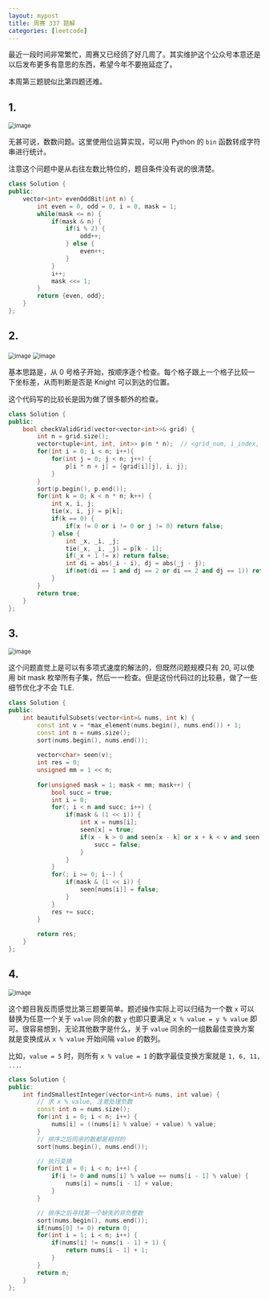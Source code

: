 ```yaml
---
layout: mypost
title: 周赛 337 题解
categories: [leetcode]
---
```


最近一段时间非常繁忙，周赛又已经鸽了好几周了。其实维护这个公众号本意还是以后发布更多有意思的东西，希望今年不要拖延症了。

本周第三题貌似比第四题还难。

## 1.

<img src="../../posts/2023-leetcode/lc-wk-337-p1.png" alt="image" style="zoom:80%;" />

无甚可说，数数问题。这里使用位运算实现，可以用 Python 的 `bin` 函数转成字符串进行统计。

注意这个问题中是从右往左数比特位的，题目条件没有说的很清楚。

```cpp
class Solution {
public:
    vector<int> evenOddBit(int n) {
        int even = 0, odd = 0, i = 0, mask = 1;
        while(mask <= n) {
            if(mask & n) {
                if(i % 2) {
                    odd++;
                } else {
                    even++;
                }
            }
            i++;
            mask <<= 1;
        }
        return {even, odd};
    }
};
```

## 2.

<img src="../../posts/2023-leetcode/lc-wk-337-p2-1.png" alt="image" style="zoom:80%;" />
<img src="../../posts/2023-leetcode/lc-wk-337-p2-2.png" alt="image" style="zoom:80%;" />

基本思路是，从 0 号格子开始，按顺序逐个检查。每个格子跟上一个格子比较一下坐标差，从而判断是否是 Knight 可以到达的位置。

这个代码写的比较长是因为做了很多额外的检查。

```cpp
class Solution {
public:
    bool checkValidGrid(vector<vector<int>>& grid) {
        int n = grid.size();
        vector<tuple<int, int, int>> p(n * n);  // <grid_num, i_index, j_index>
        for(int i = 0; i < n; i++){
            for(int j = 0; j < n; j++) {
                p[i * n + j] = {grid[i][j], i, j};
            }
        }
        sort(p.begin(), p.end());
        for(int k = 0; k < n * n; k++) {
            int x, i, j;
            tie(x, i, j) = p[k];
            if(k == 0) {
                if(x != 0 or i != 0 or j != 0) return false;
            } else {
                int _x, _i, _j;
                tie(_x, _i, _j) = p[k - 1];
                if(_x + 1 != x) return false;
                int di = abs(_i - i), dj = abs(_j - j);
                if(not(di == 1 and dj == 2 or di == 2 and dj == 1)) return false;
            }
        }
        return true;
    }
};
```

## 3. 

<img src="../../posts/2023-leetcode/lc-wk-337-p3.png" alt="image" style="zoom:80%;" />

这个问题直觉上是可以有多项式速度的解法的，但既然问题规模只有 20, 可以使用 bit mask 枚举所有子集，然后一一检查。但是这份代码过的比较悬，做了一些细节优化才不会 TLE.

```cpp
class Solution {
public:
    int beautifulSubsets(vector<int>& nums, int k) {
        const int v = *max_element(nums.begin(), nums.end()) + 1;
        const int n = nums.size();
        sort(nums.begin(), nums.end());
        
        vector<char> seen(v);
        int res = 0;
        unsigned mm = 1 << n;
        
        for(unsigned mask = 1; mask < mm; mask++) {
            bool succ = true;
            int i = 0;
            for(; i < n and succ; i++) {
                if(mask & (1 << i)) {
                    int x = nums[i];
                    seen[x] = true;
                    if(x - k > 0 and seen[x - k] or x + k < v and seen[x + k]) {
                        succ = false;
                    }
                }
            }
            for(; i >= 0; i--) {
                if(mask & (1 << i)) {
                    seen[nums[i]] = false;
                }
            }
            res += succ;
        }
        
        return res;
    }
};
```

## 4. 

<img src="../../posts/2023-leetcode/lc-wk-337-p4.png" alt="image" style="zoom:80%;" />

这个题目我反而感觉比第三题要简单。题述操作实际上可以归结为一个数 `x` 可以替换为任意一个关于 `value` 同余的数 `y` 也即只要满足 `x % value = y % value` 即可。很容易想到，无论其他数字是什么，关于 `value` 同余的一组数最佳变换方案就是变换成从 `x % value` 开始间隔 `value` 的数列。

比如，`value = 5` 时，则所有 `x % value = 1` 的数字最佳变换方案就是 `1, 6, 11, ...`.

```cpp
class Solution {
public:
    int findSmallestInteger(vector<int>& nums, int value) {
        // 求 x % value, 注意处理负数
        const int n = nums.size();
        for(int i = 0; i < n; i++) {
            nums[i] = ((nums[i] % value) + value) % value;
        }
        // 排序之后同余的数都是相邻的
        sort(nums.begin(), nums.end());

        // 执行变换
        for(int i = 0; i < n; i++) {
            if(i != 0 and nums[i] % value == nums[i - 1] % value) {
                nums[i] = nums[i - 1] + value;
            }
        }

        // 排序之后寻找第一个缺失的非负整数
        sort(nums.begin(), nums.end());
        if(nums[0] != 0) return 0;
        for(int i = 1; i < n; i++) {
            if(nums[i] != nums[i - 1] + 1) {
                return nums[i - 1] + 1;
            }
        }
        return n;
    }
};
```
